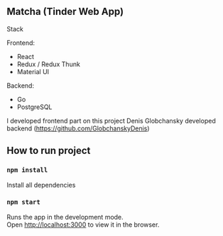 ## Matcha (Tinder Web App)

Stack

Frontend:
- React
- Redux / Redux Thunk
- Material UI

Backend: 
- Go
- PostgreSQL

I developed frontend part on this project
Denis Globchansky developed backend (https://github.com/GlobchanskyDenis)

## How to run project

### `npm install`

Install all dependencies

### `npm start`

Runs the app in the development mode.<br />
Open [http://localhost:3000](http://localhost:3000) to view it in the browser.
